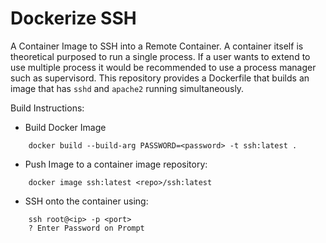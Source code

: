 # Dockerize SSH

A Container Image to SSH into a Remote Container. A container itself is theoretical purposed to run a single process. If a user wants to extend to use multiple process it would be recommended to use a process manager such as supervisord. This repository provides a Dockerfile that builds an image that has `sshd` and `apache2` running simultaneously.

Build Instructions:

* Build Docker Image

```
    docker build --build-arg PASSWORD=<password> -t ssh:latest .
```
* Push Image to a container image repository:

```
    docker image ssh:latest <repo>/ssh:latest
```

* SSH onto the container using:

```
    ssh root@<ip> -p <port>
    ? Enter Password on Prompt
```
